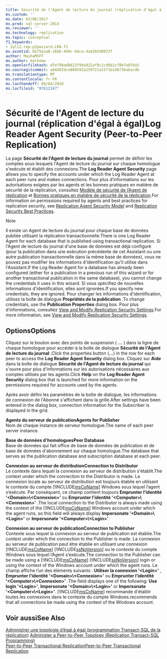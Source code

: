 ```yaml
---
title: Sécurité de l’Agent de lecture du journal (réplication d’égal à égal) | Microsoft Docs
ms.custom: ''
ms.date: 03/06/2017
ms.prod: sql-server-2014
ms.reviewer: ''
ms.technology: replication
ms.topic: conceptual
f1_keywords:
- sql12.rep.p2pwizard.LRA.f1
ms.assetid: 6575e2a8-16bb-449c-bdca-4a4202d0972f
author: MashaMSFT
ms.author: mathoma
ms.openlocfilehash: dfef98adb622f9da922af0c1cdbb1cf8b7a07da5
ms.sourcegitcommit: ad4d92dce894592a259721a1571b1d8736abacdb
ms.translationtype: MT
ms.contentlocale: fr-FR
ms.lasthandoff: 08/04/2020
ms.locfileid: "87612247"
---
```

# <a name="log-reader-agent-security-peer-to-peer-replication"></a><span data-ttu-id="f380e-102">Sécurité de l'Agent de lecture du journal (réplication d'égal à égal)</span><span class="sxs-lookup"><span data-stu-id="f380e-102">Log Reader Agent Security (Peer-to-Peer Replication)</span></span>
  <span data-ttu-id="f380e-103">La page **Sécurité de l'Agent de lecture du journal** permet de définir les comptes sous lesquels l'Agent de lecture du journal sur chaque homologue s'exécute et établit des connexions.</span><span class="sxs-lookup"><span data-stu-id="f380e-103">The **Log Reader Agent Security** page allows you to specify the accounts under which the Log Reader Agent at each peer runs and makes connections.</span></span> <span data-ttu-id="f380e-104">Pour plus d’informations sur les autorisations exigées par les agents et les bonnes pratiques en matière de sécurité de la réplication, consultez [Modèle de sécurité de l’Agent de réplication](security/replication-agent-security-model.md) et [Bonnes pratiques en matière de sécurité de la réplication](security/replication-security-best-practices.md).</span><span class="sxs-lookup"><span data-stu-id="f380e-104">For information on permissions required by agents and best practices for replication security, see [Replication Agent Security Model](security/replication-agent-security-model.md) and [Replication Security Best Practices](security/replication-security-best-practices.md).</span></span>  
  
> [!NOTE]  
>  <span data-ttu-id="f380e-105">Il existe un Agent de lecture du journal pour chaque base de données publiée utilisant la réplication transactionnelle.</span><span class="sxs-lookup"><span data-stu-id="f380e-105">There is one Log Reader Agent for each database that is published using transactional replication.</span></span> <span data-ttu-id="f380e-106">Si l'Agent de lecture du journal d'une base de données est déjà configuré (pour la publication dans une exécution précédente de cet Assistant ou une autre publication transactionnelle dans la même base de données), vous ne pouvez pas modifier les informations d'identification qu'il utilise dans l'Assistant.</span><span class="sxs-lookup"><span data-stu-id="f380e-106">If the Log Reader Agent for a database has already been configured (either for a publication in a previous run of this wizard or for another transactional publication in the same database), you cannot change the credentials it uses in this wizard.</span></span> <span data-ttu-id="f380e-107">Si vous spécifiez de nouvelles informations d'identification, elles sont ignorées.</span><span class="sxs-lookup"><span data-stu-id="f380e-107">If you specify new credentials, they are ignored.</span></span> <span data-ttu-id="f380e-108">Pour changer les informations d'identification, utilisez la boîte de dialogue **Propriétés de la publication** .</span><span class="sxs-lookup"><span data-stu-id="f380e-108">To change credentials, use the **Publication Properties** dialog box.</span></span> <span data-ttu-id="f380e-109">Pour plus d’informations, consultez [View and Modify Replication Security Settings](security/view-and-modify-replication-security-settings.md).</span><span class="sxs-lookup"><span data-stu-id="f380e-109">For more information, see [View and Modify Replication Security Settings](security/view-and-modify-replication-security-settings.md).</span></span>  
  
## <a name="options"></a><span data-ttu-id="f380e-110">Options</span><span class="sxs-lookup"><span data-stu-id="f380e-110">Options</span></span>  
 <span data-ttu-id="f380e-111">Cliquez sur le bouton avec des points de suspension ( **...** ) dans la ligne de chaque homologue pour accéder à la boîte de dialogue **Sécurité de l'Agent de lecture du journal** .</span><span class="sxs-lookup"><span data-stu-id="f380e-111">Click the properties button (**...**) in the row for each peer to access the **Log Reader Agent Security** dialog box.</span></span> <span data-ttu-id="f380e-112">Cliquez sur **Aide** dans la boîte de dialogue **Sécurité de l'Agent de lecture du journal** qui s'ouvre pour plus d'informations sur les autorisations nécessaires aux comptes utilisés par les agents.</span><span class="sxs-lookup"><span data-stu-id="f380e-112">Click **Help** on the **Log Reader Agent Security** dialog box that is launched for more information on the permissions required for accounts used by the agents.</span></span>  
  
 <span data-ttu-id="f380e-113">Après avoir défini les paramètres de la boîte de dialogue, les informations de connexion de l'Abonné s'affichent dans la grille.</span><span class="sxs-lookup"><span data-stu-id="f380e-113">After settings have been entered in the dialog box, connection information for the Subscriber is displayed in the grid.</span></span>  
  
 <span data-ttu-id="f380e-114">**Agents du serveur de publication**</span><span class="sxs-lookup"><span data-stu-id="f380e-114">**Agents for Publisher**</span></span>  
 <span data-ttu-id="f380e-115">Nom de chaque instance de serveur homologue.</span><span class="sxs-lookup"><span data-stu-id="f380e-115">The name of each peer server instance.</span></span>  
  
 <span data-ttu-id="f380e-116">**Base de données d'homologues**</span><span class="sxs-lookup"><span data-stu-id="f380e-116">**Peer Database**</span></span>  
 <span data-ttu-id="f380e-117">Base de données qui fait office de base de données de publication et de base de données d'abonnement sur chaque homologue.</span><span class="sxs-lookup"><span data-stu-id="f380e-117">The database that serves as the publication database and subscription database at each peer.</span></span>  
  
 <span data-ttu-id="f380e-118">**Connexion au serveur de distribution**</span><span class="sxs-lookup"><span data-stu-id="f380e-118">**Connection to Distributor**</span></span>  
 <span data-ttu-id="f380e-119">Le contexte dans lequel la connexion au serveur de distribution s'établit.</span><span class="sxs-lookup"><span data-stu-id="f380e-119">The context under which the connection to the Distributor is made.</span></span> <span data-ttu-id="f380e-120">La connexion locale au serveur de distribution est toujours établie en utilisant le contexte du compte [!INCLUDE[msCoName](../../includes/msconame-md.md)] Windows sous lequel l’agent s’exécute. Par conséquent, ce champ contient toujours **Emprunter l’identité '\<Domain>\\<Connexion\>'** ou **Emprunter l’identité '\<Computer>\\<Connexion\>'** .</span><span class="sxs-lookup"><span data-stu-id="f380e-120">The local connection to the Distributor is always made using the context of the [!INCLUDE[msCoName](../../includes/msconame-md.md)] Windows account under which the agent runs, so this field will always display **Impersonate '\<Domain>\\<Login\>'** or **Impersonate '\<Computer>\\<Login\>'**.</span></span>  
  
 <span data-ttu-id="f380e-121">**Connexion au serveur de publication**</span><span class="sxs-lookup"><span data-stu-id="f380e-121">**Connection to Publisher**</span></span>  
 <span data-ttu-id="f380e-122">Contexte sous lequel la connexion au serveur de publication est établie.</span><span class="sxs-lookup"><span data-stu-id="f380e-122">The context under which the connection to the Publisher is made.</span></span> <span data-ttu-id="f380e-123">La connexion au serveur de publication peut être établie en utilisant une connexion [!INCLUDE[msCoName](../../includes/msconame-md.md)] [!INCLUDE[ssNoVersion](../../includes/ssnoversion-md.md)] ou le contexte du compte Windows sous lequel l’Agent s’exécute.</span><span class="sxs-lookup"><span data-stu-id="f380e-123">The connection to the Publisher can be made using a [!INCLUDE[msCoName](../../includes/msconame-md.md)] [!INCLUDE[ssNoVersion](../../includes/ssnoversion-md.md)] login or using the context of the Windows account under which the agent runs.</span></span> <span data-ttu-id="f380e-124">Le champ affiche l’un des éléments suivants : **Utiliser la connexion '\<Login>'** , **Emprunter l’identité '\<Domain>\\<Connexion\>'** ou **Emprunter l’identité '\<Computer>\\<Connexion\>'** .</span><span class="sxs-lookup"><span data-stu-id="f380e-124">The field displays one of the following: **Use login '\<Login>'**, **Impersonate '\<Domain>\\<Login\>'** or **Impersonate '\<Computer>\\<Login\>'**.</span></span> [!INCLUDE[msCoName](../../includes/msconame-md.md)] <span data-ttu-id="f380e-125">recommande d'établir toutes les connexions dans le contexte du compte Windows.</span><span class="sxs-lookup"><span data-stu-id="f380e-125">recommends that all connections be made using the context of the Windows account.</span></span>  
  
## <a name="see-also"></a><span data-ttu-id="f380e-126">Voir aussi</span><span class="sxs-lookup"><span data-stu-id="f380e-126">See Also</span></span>  
 <span data-ttu-id="f380e-127">[Administrer une topologie d’égal à égal &#40;programmation Transact-SQL de la réplication&#41;](administration/administer-a-peer-to-peer-topology-replication-transact-sql-programming.md) </span><span class="sxs-lookup"><span data-stu-id="f380e-127">[Administer a Peer-to-Peer Topology &#40;Replication Transact-SQL Programming&#41;](administration/administer-a-peer-to-peer-topology-replication-transact-sql-programming.md) </span></span>  
 [<span data-ttu-id="f380e-128">Peer-to-Peer Transactional Replication</span><span class="sxs-lookup"><span data-stu-id="f380e-128">Peer-to-Peer Transactional Replication</span></span>](transactional/peer-to-peer-transactional-replication.md)  
  
  
